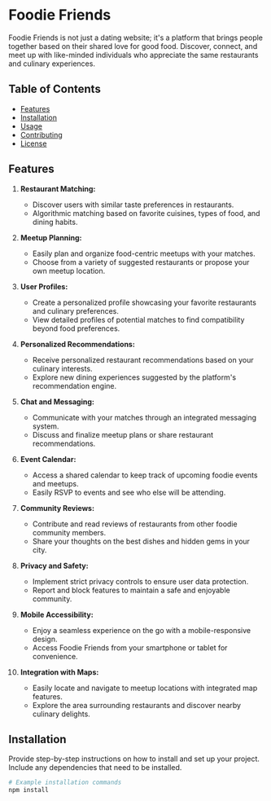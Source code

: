 # Foodie Friends

Foodie Friends is not just a dating website; it's a platform that brings people together based on their shared love for good food. Discover, connect, and meet up with like-minded individuals who appreciate the same restaurants and culinary experiences.

## Table of Contents

- [Features](#features)
- [Installation](#installation)
- [Usage](#usage)
- [Contributing](#contributing)
- [License](#license)

## Features

1. **Restaurant Matching:**
   - Discover users with similar taste preferences in restaurants.
   - Algorithmic matching based on favorite cuisines, types of food, and dining habits.

2. **Meetup Planning:**
   - Easily plan and organize food-centric meetups with your matches.
   - Choose from a variety of suggested restaurants or propose your own meetup location.

3. **User Profiles:**
   - Create a personalized profile showcasing your favorite restaurants and culinary preferences.
   - View detailed profiles of potential matches to find compatibility beyond food preferences.

4. **Personalized Recommendations:**
   - Receive personalized restaurant recommendations based on your culinary interests.
   - Explore new dining experiences suggested by the platform's recommendation engine.

5. **Chat and Messaging:**
   - Communicate with your matches through an integrated messaging system.
   - Discuss and finalize meetup plans or share restaurant recommendations.

6. **Event Calendar:**
   - Access a shared calendar to keep track of upcoming foodie events and meetups.
   - Easily RSVP to events and see who else will be attending.

7. **Community Reviews:**
   - Contribute and read reviews of restaurants from other foodie community members.
   - Share your thoughts on the best dishes and hidden gems in your city.

8. **Privacy and Safety:**
   - Implement strict privacy controls to ensure user data protection.
   - Report and block features to maintain a safe and enjoyable community.

9. **Mobile Accessibility:**
   - Enjoy a seamless experience on the go with a mobile-responsive design.
   - Access Foodie Friends from your smartphone or tablet for convenience.

10. **Integration with Maps:**
    - Easily locate and navigate to meetup locations with integrated map features.
    - Explore the area surrounding restaurants and discover nearby culinary delights.

## Installation

Provide step-by-step instructions on how to install and set up your project. Include any dependencies that need to be installed.

```bash
# Example installation commands
npm install
